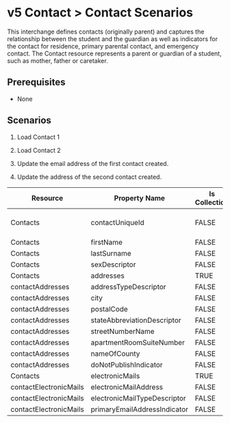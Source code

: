 # v5 Contact > Contact Scenarios

This interchange defines contacts (originally parent) and captures the
relationship between the student and the guardian as well as indicators for the
contact for residence, primary parental contact, and emergency contact. The
Contact resource represents a parent or guardian of a student, such as mother,
father or caretaker.

## Prerequisites

- None

## Scenarios

1. Load Contact 1

2. Load Contact 2

3. Update the email address of the first contact created.

4. Update the address of the second contact created.

| Resource               | Property Name                | Is Collection | Data Type                    | Required / Optional | Scenario 1 <br/>POST                               | Scenario 2 <br/>POST                               | Scenario 3 <br/>PUT                                | Scenario 4 <br/>PUT                                |
| ---------------------- | ---------------------------- | ------------- | ---------------------------- | ------------------- | -------------------------------------------------- | -------------------------------------------------- | -------------------------------------------------- | -------------------------------------------------- |
| Contacts               | contactUniqueId              | FALSE         | string                       | REQUIRED            | \["333333"  if possible<br/><br/>\| system value\] | \["444444"  if possible<br/><br/>\| system value\] | \["333333"  if possible<br/><br/>\| system value\] | \["444444"  if possible<br/><br/>\| system value\] |
| Contacts               | firstName                    | FALSE         | string                       | REQUIRED            | Michael                                            | Alexis                                             | Michael                                            | Alexis                                             |
| Contacts               | lastSurname                  | FALSE         | string                       | REQUIRED            | Jones                                              | Johnson                                            | Jones                                              | Johnson                                            |
| Contacts               | sexDescriptor                | FALSE         | string                       | CONDITIONAL         | Male                                               | Female                                             | Male                                               | Female                                             |
| Contacts               | addresses                    | TRUE          | contactAddress\[\]           | REQUIRED            |                                                    |                                                    |                                                    |                                                    |
| contactAddresses       | addressTypeDescriptor        | FALSE         | addressTypeDescriptor        | REQUIRED            | Home                                               | Home                                               | Home                                               | Home                                               |
| contactAddresses       | city                         | FALSE         | string                       | REQUIRED            | Grand Bend                                         | Grand Bend                                         | Grand Bend                                         | Grand Bend                                         |
| contactAddresses       | postalCode                   | FALSE         | string                       | REQUIRED            | 78834                                              | 78834                                              | 78834                                              | 78834                                              |
| contactAddresses       | stateAbbreviationDescriptor  | FALSE         | stateAbbreviationDescriptor  | REQUIRED            | TX                                                 | TX                                                 | TX                                                 | TX                                                 |
| contactAddresses       | streetNumberName             | FALSE         | string                       | REQUIRED            | 654 Mission Hills                                  | 456 Cedar Street                                   | 654 Mission Hills                                  | 456 Cedar Bend                                     |
| contactAddresses       | apartmentRoomSuiteNumber     | FALSE         | string                       | REQUIRED            | 100                                                |                                                    | 100                                                |                                                    |
| contactAddresses       | nameOfCounty                 | FALSE         | string                       | CONDITIONAL         | WILLISTON                                          | WILLISTON                                          | WILLISTON                                          | WILLISTON                                          |
| contactAddresses       | doNotPublishIndicator        | FALSE         | boolean                      | REQUIRED            | TRUE                                               |                                                    | TRUE                                               |                                                    |
| Contacts               | electronicMails              | TRUE          | contactElectronicMail\[\]    | REQUIRED            |                                                    |                                                    |                                                    |                                                    |
| contactElectronicMails | electronicMailAddress        | FALSE         | string                       | REQUIRED            | <michaeljones@example.com>                           | <alexisjohnson@example.com>                          | <mJones@example.com>                                 | <alexisjohnson@example.com>                          |
| contactElectronicMails | electronicMailTypeDescriptor | FALSE         | electronicMailTypeDescriptor | CONDITIONAL         | Home/Personal                                      | Home/Personal                                      | Home/Personal                                      | Home/Personal                                      |
| contactElectronicMails | primaryEmailAddressIndicator | FALSE         | boolean                      | REQUIRED            | TRUE                                               |                                                    | TRUE                                               |                                                    |
